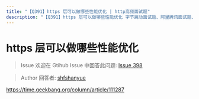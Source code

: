 ```yaml
---
title: "【Q391】https 层可以做哪些性能优化 | http高频面试题"
description: "【Q391】https 层可以做哪些性能优化 字节跳动面试题、阿里腾讯面试题、美团小米面试题。"
---
```


# https 层可以做哪些性能优化

> Issue
> 欢迎在 Gtihub Issue 中回答此问题: [Issue 398](https://github.com/shfshanyue/Daily-Question/issues/398)

> Author
> 回答者: [shfshanyue](https://github.com/shfshanyue)

<https://time.geekbang.org/column/article/111287>
